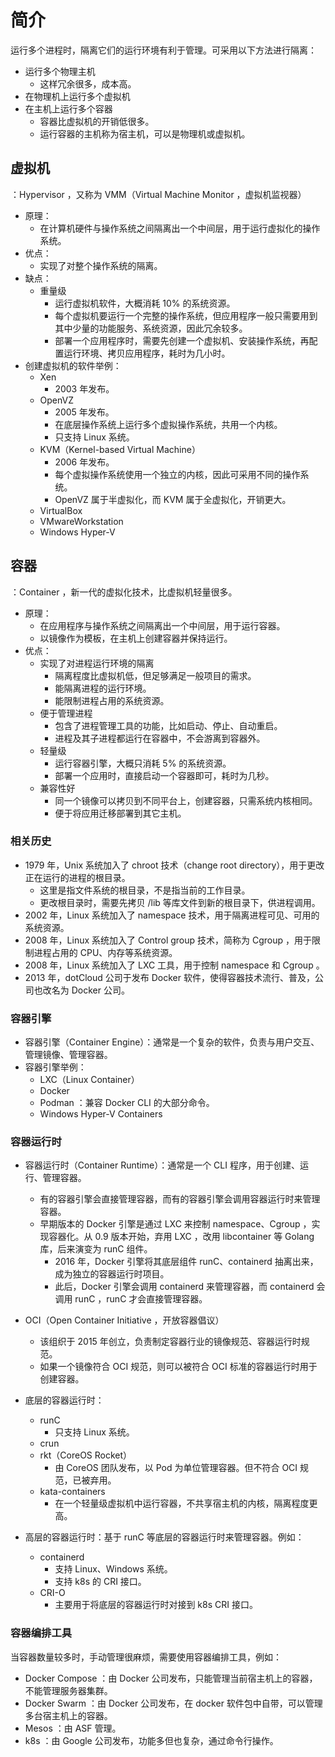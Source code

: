 # 简介

运行多个进程时，隔离它们的运行环境有利于管理。可采用以下方法进行隔离：
- 运行多个物理主机
  - 这样冗余很多，成本高。
- 在物理机上运行多个虚拟机
- 在主机上运行多个容器
  - 容器比虚拟机的开销低很多。
  - 运行容器的主机称为宿主机，可以是物理机或虚拟机。

## 虚拟机

：Hypervisor ，又称为 VMM（Virtual Machine Monitor ，虚拟机监视器）
- 原理：
  - 在计算机硬件与操作系统之间隔离出一个中间层，用于运行虚拟化的操作系统。
- 优点：
  - 实现了对整个操作系统的隔离。
- 缺点：
  - 重量级
    - 运行虚拟机软件，大概消耗 10% 的系统资源。
    - 每个虚拟机要运行一个完整的操作系统，但应用程序一般只需要用到其中少量的功能服务、系统资源，因此冗余较多。
    - 部署一个应用程序时，需要先创建一个虚拟机、安装操作系统，再配置运行环境、拷贝应用程序，耗时为几小时。
- 创建虚拟机的软件举例：
  - Xen
    - 2003 年发布。
  - OpenVZ
    - 2005 年发布。
    - 在底层操作系统上运行多个虚拟操作系统，共用一个内核。
    - 只支持 Linux 系统。
  - KVM（Kernel-based Virtual Machine）
    - 2006 年发布。
    - 每个虚拟操作系统使用一个独立的内核，因此可采用不同的操作系统。
    - OpenVZ 属于半虚拟化，而 KVM 属于全虚拟化，开销更大。
  - VirtualBox
  - VMwareWorkstation
  - Windows Hyper-V

## 容器

：Container ，新一代的虚拟化技术，比虚拟机轻量很多。
- 原理：
  - 在应用程序与操作系统之间隔离出一个中间层，用于运行容器。
  - 以镜像作为模板，在主机上创建容器并保持运行。
- 优点：
  - 实现了对进程运行环境的隔离
    - 隔离程度比虚拟机低，但足够满足一般项目的需求。
    - 能隔离进程的运行环境。
    - 能限制进程占用的系统资源。
  - 便于管理进程
    - 包含了进程管理工具的功能，比如启动、停止、自动重启。
    - 进程及其子进程都运行在容器中，不会游离到容器外。
  - 轻量级
    - 运行容器引擎，大概只消耗 5% 的系统资源。
    - 部署一个应用时，直接启动一个容器即可，耗时为几秒。
  - 兼容性好
    - 同一个镜像可以拷贝到不同平台上，创建容器，只需系统内核相同。
    - 便于将应用迁移部署到其它主机。

### 相关历史

- 1979 年，Unix 系统加入了 chroot 技术（change root directory），用于更改正在运行的进程的根目录。
  - 这里是指文件系统的根目录，不是指当前的工作目录。
  - 更改根目录时，需要先拷贝 /lib 等库文件到新的根目录下，供进程调用。
- 2002 年，Linux 系统加入了 namespace 技术，用于隔离进程可见、可用的系统资源。
- 2008 年，Linux 系统加入了 Control group 技术，简称为 Cgroup ，用于限制进程占用的 CPU、内存等系统资源。
- 2008 年，Linux 系统加入了 LXC 工具，用于控制 namespace 和 Cgroup 。
- 2013 年，dotCloud 公司于发布 Docker 软件，使得容器技术流行、普及，公司也改名为 Docker 公司。

### 容器引擎

- 容器引擎（Container Engine）：通常是一个复杂的软件，负责与用户交互、管理镜像、管理容器。
- 容器引擎举例：
  - LXC（Linux Container）
  - Docker
  - Podman ：兼容 Docker CLI 的大部分命令。
  - Windows Hyper-V Containers

### 容器运行时

- 容器运行时（Container Runtime）：通常是一个 CLI 程序，用于创建、运行、管理容器。
  - 有的容器引擎会直接管理容器，而有的容器引擎会调用容器运行时来管理容器。
  - 早期版本的 Docker 引擎是通过 LXC 来控制 namespace、Cgroup ，实现容器化。从 0.9 版本开始，弃用 LXC ，改用 libcontainer 等 Golang 库，后来演变为 runC 组件。
    - 2016 年，Docker 引擎将其底层组件 runC、containerd 抽离出来，成为独立的容器运行时项目。
    - 此后，Docker 引擎会调用 containerd 来管理容器，而 containerd 会调用 runC ，runC 才会直接管理容器。
- OCI（Open Container Initiative ，开放容器倡议）
  - 该组织于 2015 年创立，负责制定容器行业的镜像规范、容器运行时规范。
  - 如果一个镜像符合 OCI 规范，则可以被符合 OCI 标准的容器运行时用于创建容器。

- 底层的容器运行时：
  - runC
    - 只支持 Linux 系统。
  - crun
  - rkt（CoreOS Rocket）
    - 由 CoreOS 团队发布，以 Pod 为单位管理容器。但不符合 OCI 规范，已被弃用。
  - kata-containers
    - 在一个轻量级虚拟机中运行容器，不共享宿主机的内核，隔离程度更高。

- 高层的容器运行时：基于 runC 等底层的容器运行时来管理容器。例如：
  - containerd
    - 支持 Linux、Windows 系统。
    - 支持 k8s 的 CRI 接口。
  - CRI-O
    - 主要用于将底层的容器运行时对接到 k8s CRI 接口。

### 容器编排工具

当容器数量较多时，手动管理很麻烦，需要使用容器编排工具，例如：
- Docker Compose ：由 Docker 公司发布，只能管理当前宿主机上的容器，不能管理服务器集群。
- Docker Swarm ：由 Docker 公司发布，在 docker 软件包中自带，可以管理多台宿主机上的容器。
- Mesos ：由 ASF 管理。
- k8s ：由 Google 公司发布，功能多但也复杂，通过命令行操作。
